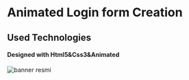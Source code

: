 <h1> Animated Login form Creation  </h1>

<h2>Used Technologies</h2>

<h4>Designed with Html5&Css3&Animated</h4>

![banner resmi](Shendesign.gif)
